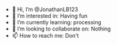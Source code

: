 - 👋 Hi, I’m @JonathanLB123
- 👀 I’m interested in: Having fun
- 🌱 I’m currently learning: processing
- 💞️ I’m looking to collaborate on: Nothing
- 📫 How to reach me: Don't

<!---
JonathanLB123/JonathanLB123 is a ✨ special ✨ repository because its `README.md` (this file) appears on your GitHub profile.
You can click the Preview link to take a look at your changes.
--->
